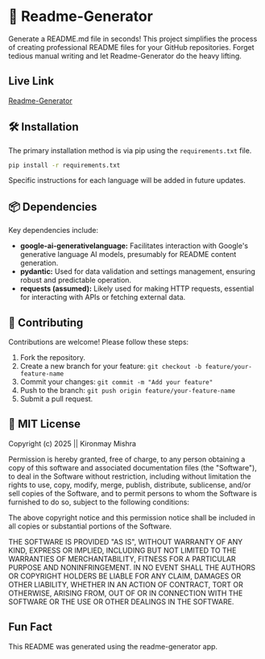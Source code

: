 # 🚀 Readme-Generator

Generate a README.md file in seconds! This project simplifies the process of creating professional README files for your GitHub repositories.  Forget tedious manual writing and let Readme-Generator do the heavy lifting.

## Live Link
[Readme-Generator](https://readme-gen.streamlit.app/)



## 🛠️ Installation

The primary installation method is via pip using the `requirements.txt` file.

```bash
pip install -r requirements.txt
```

Specific instructions for each language will be added in future updates.


## 📦 Dependencies

Key dependencies include:

* **google-ai-generativelanguage:**  Facilitates interaction with Google's generative language AI models, presumably for README content generation.
* **pydantic:**  Used for data validation and settings management, ensuring robust and predictable operation.
* **requests (assumed):**  Likely used for making HTTP requests, essential for interacting with APIs or fetching external data.










## 🙌 Contributing

Contributions are welcome! Please follow these steps:

1. Fork the repository.
2. Create a new branch for your feature: `git checkout -b feature/your-feature-name`
3. Commit your changes: `git commit -m "Add your feature"`
4. Push to the branch: `git push origin feature/your-feature-name`
5. Submit a pull request.



## 📜 MIT License

Copyright (c) 2025 || Kironmay Mishra

Permission is hereby granted, free of charge, to any person obtaining a copy
of this software and associated documentation files (the "Software"), to deal
in the Software without restriction, including without limitation the rights
to use, copy, modify, merge, publish, distribute, sublicense, and/or sell
copies of the Software, and to permit persons to whom the Software is
furnished to do so, subject to the following conditions:

The above copyright notice and this permission notice shall be included in all
copies or substantial portions of the Software.

THE SOFTWARE IS PROVIDED "AS IS", WITHOUT WARRANTY OF ANY KIND, EXPRESS OR
IMPLIED, INCLUDING BUT NOT LIMITED TO THE WARRANTIES OF MERCHANTABILITY,
FITNESS FOR A PARTICULAR PURPOSE AND NONINFRINGEMENT. IN NO EVENT SHALL THE
AUTHORS OR COPYRIGHT HOLDERS BE LIABLE FOR ANY CLAIM, DAMAGES OR OTHER
LIABILITY, WHETHER IN AN ACTION OF CONTRACT, TORT OR OTHERWISE, ARISING FROM,
OUT OF OR IN CONNECTION WITH THE SOFTWARE OR THE USE OR OTHER DEALINGS IN THE
SOFTWARE.



## Fun Fact
This README was generated using the readme-generator app. 
